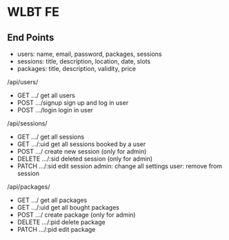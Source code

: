 

# WLBT FE

###

## End Points

- users: name, email, password, packages, sessions
- sessions: title, description, location, date, slots
- packages: title, description, validity, price

/api/users/
- GET .../              get all users
- POST .../signup       sign up and log in user
- POST .../login        login in user

/api/sessions/
- GET .../              get all sessions
- GET .../:uid          get all sessions booked by a user
- POST .../             create new session (only for admin)
- DELETE .../:sid       deleted session (only for admin)
- PATCH .../:sid        edit session
                            admin: change all settings
                            user: remove from session

/api/packages/
- GET .../              get all packages
- GET .../:uid          get all bought packages
- POST .../             create package (only for admin)
- DELETE .../:pid       delete package
- PATCH .../:pid        edit package